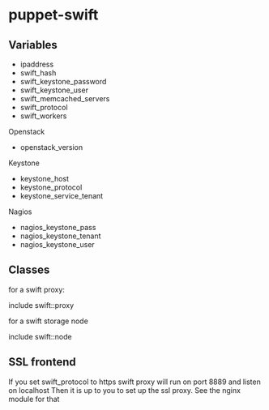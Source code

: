 puppet-swift
============

Variables
---------

 * ipaddress
 * swift_hash
 * swift_keystone_password
 * swift_keystone_user
 * swift_memcached_servers
 * swift_protocol
 * swift_workers 

Openstack

 * openstack_version

Keystone

 * keystone_host
 * keystone_protocol
 * keystone_service_tenant

Nagios

 * nagios_keystone_pass 
 * nagios_keystone_tenant 
 * nagios_keystone_user 

Classes
-------
for a swift proxy:

include swift::proxy

for a swift storage node

include swift::node


SSL frontend
------------
If you set swift_protocol to https swift proxy will run on port 8889 and listen on localhost
Then it is up to you to set up the ssl proxy. See the nginx module for that

